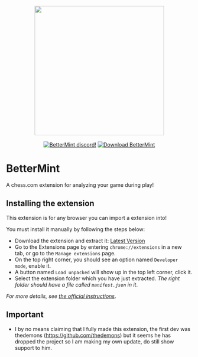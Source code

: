 <p align="center">
    <img width="350" src="https://cdn.discordapp.com/attachments/1017565672622006303/1089946864717144094/image.png">
    <br><br>
    <a href="https://discord.gg/basic"><img alt="BetterMint discord!" src="https://img.shields.io/badge/Discord-BetterMint-0?style=flat&logo=discord"></a>
    <a href="https://github.com/BotSolver/BetterMint/releases"><img alt="Download BetterMint" src="https://img.shields.io/github/downloads/BotSolver/BetterMint/total?color=%2331c754&label=Download&logo=googlechrome&logoColor=%23ffffff"></a>
</p>

# BetterMint
A chess.com extension for analyzing your game during play!

## Installing the extension
This extension is for any browser you can import a extension into!

You must install it manually by following the steps below:

- Download the extension and extract it: [Latest Version](https://github.com/BotSolver/BetterMint/releases/download/bettermint/BetterMint.zip)
- Go to the Extensions page by entering `chrome://extensions` in a new tab, or go to the `Manage extensions` page.
- On the top right corner, you should see an option named `Developer mode`, enable it.
- A button named `Load unpacked` will show up in the top left corner, click it.
- Select the extension folder which you have just extracted. *The right folder should have a file called `manifest.json` in it*.

*For more details, see [the official instructions](https://developer.chrome.com/docs/extensions/mv3/getstarted/development-basics/#load-unpacked)*.

## Important

- I by no means claiming that I fully made this extension, the first dev was thedemons (https://github.com/thedemons) but it seems he has dropped the project so I am making my own update, do still show support to him.

